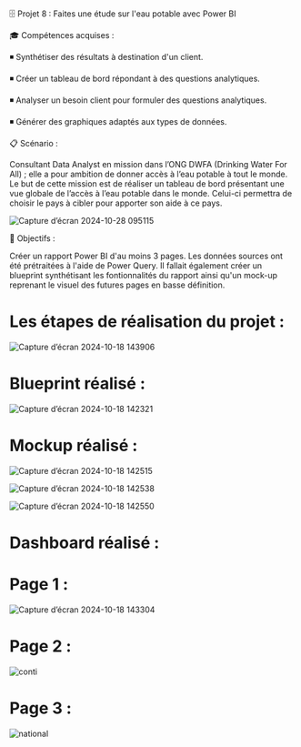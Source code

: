 :file_cabinet: Projet 8 : Faites une étude sur l'eau potable avec Power BI
 
🎓 Compétences acquises :

:black_medium_small_square:	 Synthétiser des résultats à destination d'un client.

:black_medium_small_square:	 Créer un tableau de bord répondant à des questions analytiques.

:black_medium_small_square:	 Analyser un besoin client pour formuler des questions analytiques.

:black_medium_small_square:	 Générer des graphiques adaptés aux types de données.

📋 Scénario :

Consultant Data Analyst en mission dans l’ONG DWFA (Drinking Water For All) ; elle a pour ambition de donner accès à l’eau potable à tout le monde. Le but de cette mission est de réaliser un tableau de bord présentant une vue globale de l’accès à l’eau potable dans le monde. Celui-ci permettra de choisir le pays à cibler pour apporter son aide à ce pays.

![Capture d’écran 2024-10-28 095115](https://github.com/user-attachments/assets/cc5ff60c-4d59-4128-96a6-4221dfe531b2)


🎯 Objectifs :

Créer un rapport Power BI d'au moins 3 pages. Les données sources ont été prétraitées à l'aide de Power Query. Il fallait également créer un blueprint synthétisant les fontionnalités du rapport ainsi qu'un mock-up reprenant le visuel des futures pages en basse définition.
# Les étapes de réalisation du projet : 
![Capture d’écran 2024-10-18 143906](https://github.com/user-attachments/assets/0455ebbd-08be-4745-8ad9-223a55d16dc8)

# Blueprint  réalisé : 
![Capture d’écran 2024-10-18 142321](https://github.com/user-attachments/assets/146c265d-500b-4fec-90bd-289b7d414b56)

# Mockup  réalisé : 
![Capture d’écran 2024-10-18 142515](https://github.com/user-attachments/assets/f5467121-5e09-4f0a-ae94-708dc5a27fb0)

![Capture d’écran 2024-10-18 142538](https://github.com/user-attachments/assets/4ffb1ac0-9549-4469-977b-b2957347547d)

![Capture d’écran 2024-10-18 142550](https://github.com/user-attachments/assets/90fa2865-6102-4fdb-864e-a8f8c55d792a)

# Dashboard réalisé : 

# Page 1 : 

![Capture d’écran 2024-10-18 143304](https://github.com/user-attachments/assets/2a93ced1-4858-4d2a-a6e9-63c4840c1e3c)

# Page 2 : 

![conti](https://github.com/user-attachments/assets/a0f36634-29a2-4f16-adff-ced7302a83ae)


# Page 3 : 

![national](https://github.com/user-attachments/assets/0f4376a4-e909-4f3f-b986-d497c5b71b27)


